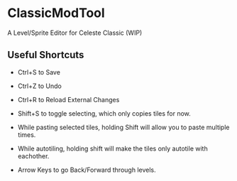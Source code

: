 # ClassicModTool
A Level/Sprite Editor for Celeste Classic (WIP)

## Useful Shortcuts

- Ctrl+S to Save
- Ctrl+Z to Undo
- Ctrl+R to Reload External Changes

- Shift+S to toggle selecting, which only copies tiles for now.
- While pasting selected tiles, holding Shift will allow you to paste multiple times.
- While autotiling, holding shift will make the tiles only autotile with eachother.
- Arrow Keys to go Back/Forward through levels.
